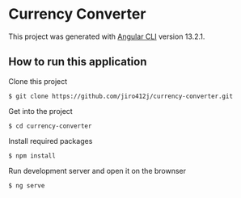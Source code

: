 # Currency Converter

This project was generated with [Angular CLI](https://github.com/angular/angular-cli) version 13.2.1.

## How to run this application

Clone this project

```
$ git clone https://github.com/jiro412j/currency-converter.git
```

Get into the project

```
$ cd currency-converter
```

Install required packages

```
$ npm install
```

Run development server and open it on the brownser

```
$ ng serve
```
